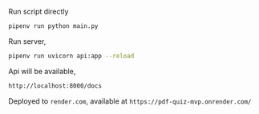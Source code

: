 Run script directly

```bash
pipenv run python main.py
```

Run server,

```bash
pipenv run uvicorn api:app --reload
```

Api will be available,

```bash
http://localhost:8000/docs
```

Deployed to `render.com`, available at `https://pdf-quiz-mvp.onrender.com/`
